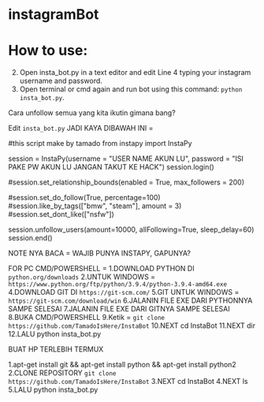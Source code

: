 # instagramBot

# How to use:
2. Open insta_bot.py in a text editor and edit Line 4 typing your instagram username and password.
3. Open terminal or cmd again and run bot using this command: ```python insta_bot.py```.


Cara unfollow semua yang kita ikutin gimana bang?

Edit ```insta_bot.py``` 
JADI KAYA DIBAWAH INI =

#this script make by tamado
from instapy import InstaPy

session = InstaPy(username = "USER NAME AKUN LU", password = "ISI PAKE PW AKUN LU JANGAN TAKUT KE HACK")
session.login()

#session.set_relationship_bounds(enabled = True, max_followers = 200)

#session.set_do_follow(True, percentage=100)
#session.like_by_tags(["bmw", "steam"], amount = 3)
#session.set_dont_like(["nsfw"])

session.unfollow_users(amount=10000, allFollowing=True, sleep_delay=60)
session.end()



NOTE NYA BACA = WAJIB PUNYA INSTAPY, GAPUNYA?

FOR PC CMD/POWERSHELL =
1.DOWNLOAD PYTHON DI ```python.org/downloads```
2.UNTUK WINDOWS =   ```https://www.python.org/ftp/python/3.9.4/python-3.9.4-amd64.exe```
4.DOWNLOAD GIT DI ```https://git-scm.com/```
5.GIT UNTUK WINDOWS = ```https://git-scm.com/download/win```
6.JALANIN FILE EXE DARI PYTHONNYA SAMPE SELESAI
7.JALANIN FILE EXE DARI GITNYA SAMPE SELESAI
8.BUKA CMD/POWERSHELL
9.Ketik = ```git clone https://github.com/TamadoIsHere/InstaBot```
10.NEXT cd InstaBot
11.NEXT dir
12.LALU python insta_bot.py






BUAT HP
TERLEBIH TERMUX

1.apt-get install git && apt-get install python && apt-get install python2
2.CLONE REPOSITORY ```git clone https://github.com/TamadoIsHere/InstaBot```
3.NEXT cd InstaBot
4.NEXT ls
5.LALU python insta_bot.py
